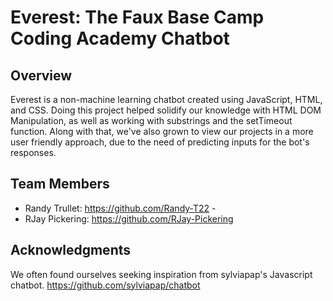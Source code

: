 # Everest: The Faux Base Camp Coding Academy Chatbot 

## Overview 
Everest is a non-machine learning chatbot created using JavaScript, HTML, and CSS. Doing this project helped solidify our knowledge with HTML DOM Manipulation, as well as working with substrings and the setTimeout function. Along with that, we've also grown to view our projects in a more user friendly approach, due to the need of predicting inputs for the bot's responses.

## Team Members
- Randy Trullet: https://github.com/Randy-T22 - 
- RJay Pickering: https://github.com/RJay-Pickering

## Acknowledgments
We often found ourselves seeking inspiration from sylviapap's Javascript chatbot. https://github.com/sylviapap/chatbot
